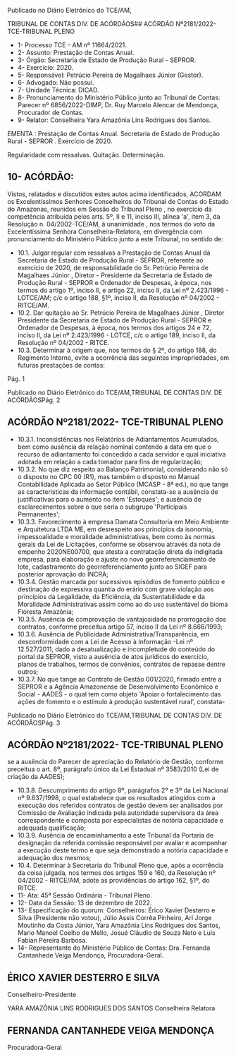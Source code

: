 Publicado  no  Diário  Eletrônico do TCE/AM,

TRIBUNAL DE CONTAS DIV. DE ACÓRDÃOS## ACÓRDÃO Nº2181/2022- TCE-TRIBUNAL PLENO

- 1- Processo TCE - AM nº 11664/2021.
- 2- Assunto: Prestação de Contas Anual.
- 3- Órgão: Secretaria de Estado de Produção Rural - SEPROR.
- 4- Exercício: 2020.
- 5- Responsável: Petrúcio Pereira de Magalhaes Júnior (Gestor).
- 6- Advogado: Não possui.
- 7- Unidade Técnica: DICAD.
- 8- Pronunciamento  do  Ministério  Público  junto  ao  Tribunal  de  Contas: Parecer  nº 6856/2022-DIMP, Dr. Ruy Marcelo Alencar de Mendonça, Procurador de Contas.
- 9- Relator: Conselheira Yara Amazônia Lins Rodrigues dos Santos.

EMENTA :  Prestação  de  Contas  Anual.  Secretaria de Estado de Produção Rural - SEPROR . Exercício de 2020.

Regularidade com ressalvas. Quitação. Determinação.

## 10-  ACÓRDÃO:

Vistos, relatados e discutidos estes autos acima identificados, ACORDAM os Excelentíssimos Senhores Conselheiros do Tribunal de Contas do Estado do Amazonas, reunidos em Sessão do Tribunal Pleno , no exercício da competência atribuída pelos arts. 5º, II e 11, inciso III, alínea 'a', item 3, da Resolução n. 04/2002-TCE/AM, à unanimidade , nos  termos  do  voto  da  Excelentíssima  Senhora  Conselheira-Relatora, em  divergência com pronunciamento do Ministério Público junto a este Tribunal, no sentido de:

- 10.1. Julgar  regular  com  ressalvas a  Prestação  de  Contas  Anual  da Secretaria  de  Estado  de  Produção  Rural  -  SEPROR,  referente  ao exercício  de  2020,  de  responsabilidade  do  Sr. Petrúcio  Pereira  de Magalhaes Júnior ,  Diretor  -  Presidente  da  Secretaria  de  Estado  de Produção Rural - SEPROR e Ordenador de Despesas, à época, nos termos  do  artigo  1º,  inciso  II, e  artigo 22,  inciso  II, da  Lei  nº 2.423/1996 - LOTCE/AM; c/c o artigo 188, §1º, inciso II, da Resolução nº 04/2002 - RITCE/AM.
- 10.2. Dar quitação ao Sr. Petrúcio Pereira de Magalhaes Júnior , Diretor Presidente da Secretaria de Estado de Produção Rural - SEPROR e Ordenador de Despesas, à época, nos termos dos artigos 24 e 72, inciso II, da Lei nº 2.423/1996 - LOTCE, c/c o artigo 189, inciso II, da Resolução nº 04/2002 - RITCE.
- 10.3. Determinar à  origem  que,  nos  termos  do  §  2º,  do  artigo  188,  do Regimento  Interno,  evite  a  ocorrência  das  seguintes  impropriedades, em futuras prestações de contas:

Pág. 1

Publicado  no  Diário  Eletrônico do TCE/AM,TRIBUNAL DE CONTAS DIV. DE ACÓRDÃOSPág. 2

## ACÓRDÃO Nº2181/2022- TCE-TRIBUNAL PLENO

- 10.3.1. Inconsistências nos Relatórios de Adiantamentos Acumulados, bem  como  ausência  da  relação  nominal  contendo  a  data  em  que  o recurso de adiantamento foi concedido a cada servidor e qual iniciativa adotada em relação a cada tomador para fins de regularização;
- 10.3.2. No que diz respeito ao Balanço Patrimonial, considerando não só  o  disposto  no  CPC  00  (R1),  mas  também  o  disposto  no  Manual Contabilidade  Aplicada  ao  Setor  Público  (MCASP  -  8ª  ed.),  no  que tange as características da informação contábil, constata-se a ausência de  justificativas  para  o  aumento  no  item  'Estoques';  e  ausência  de esclarecimentos sobre o que seria o subgrupo 'Participais Permanentes';
- 10.3.3. Favorecimento à empresa Damata  Consultoria em  Meio Ambiente  e  Arquitetura  LTDA  ME,  em  desrespeito  aos  princípios  da isonomia, impessoalidade e moralidade administrativas, bem como às normas gerais da Lei de Licitações, conforme se observou através da nota  de  empenho  2020NE00700,  que  atesta  a  contratação  direta  da indigitada empresa, para elaboração e ajuste no novo georreferenciamento  de  lote,  cadastramento  do  georreferenciamento junto ao SIGEF para posterior aprovação do INCRA;
- 10.3.4. Gestão marcada por sucessivos episódios de fomento público e destinação  de  expressiva  quantia  do  erário  com  grave  violação  aos princípios  da  Legalidade,  da  Eficiência,  da  Sustentabilidade  e  da Moralidade  Administrativas  assim  como  ao  do  uso  sustentável  do bioma Floresta Amazônia;
- 10.3.5. Ausência  de  comprovação  de  vantajosidade  na  prorrogação dos  contratos, conforme  preceitua  artigo  57,  inciso II da  Lei nº 8.666/1993;
- 10.3.6. Ausência  de  Publicidade Administrativa/Transparência, em desconformidade  com  a  Lei de Acesso  à  Informação -Lei nº 12.527/2011,  dado  a  desatualização  e  incompletude  do  conteúdo  do portal  da  SEPROR,  visto  a  ausência  de  atos  jurídicos  do  exercício, planos de trabalhos, termos de convênios, contratos de repasse dentre outros;
- 10.3.7. No que tange ao Contrato de Gestão 001/2020, firmado entre a SEPROR e a Agência Amazonense de Desenvolvimento Econômico e Social - AADES - o qual tem como objeto 'Apoiar o fortalecimento das ações de fomento e o estímulo à produção sustentável rural', constata-

Publicado  no  Diário  Eletrônico do TCE/AM,TRIBUNAL DE CONTAS DIV. DE ACÓRDÃOSPág. 3

## ACÓRDÃO Nº2181/2022- TCE-TRIBUNAL PLENO

se  a  ausência  do  Parecer  de  apreciação  do  Relatório  de  Gestão, conforme  preceitua  o  art.  8º,  parágrafo  único  da  Lei  Estadual  nº 3583/2010 (Lei de criação da AADES);

- 10.3.8. Descumprimento  do  artigo  8º,  parágrafos  2º  e  3º  da  Lei Nacional nº 9.637/1998, o qual estabelece que os resultados atingidos com  a execução  dos referidos contratos de gestão devem  ser analisados por Comissão  de  Avaliação indicada pela autoridade supervisora  da  área  correspondente  e  composta  por  especialistas  de notória capacidade e adequada qualificação;
- 10.3.9. Ausência  de  encaminhamento  a  este  Tribunal  da  Portaria  de designação da referida comissão responsável por avaliar e acompanhar a execução deste termo e que seja demonstrado a notória capacidade e adequação dos mesmos;
- 10.4. Determinar à Secretaria do Tribunal Pleno que, após a ocorrência da coisa  julgada,  nos  termos  dos  artigos  159  e  160,  da  Resolução  nº 04/2002  -  RITCE/AM,  adote  as  providências  do  artigo  162, §1º, do RITCE.
- 11-  Ata: 45ª Sessão Ordinária - Tribunal Pleno.
- 12-  Data da Sessão: 13 de dezembro de 2022.
- 13-  Especificação do quorum: Conselheiros: Érico Xavier Desterro e Silva (Presidente não  votou),  Júlio  Assis  Corrêa  Pinheiro,  Ari  Jorge  Moutinho  da  Costa  Júnior,  Yara Amazônia Lins Rodrigues dos Santos, Mario Manoel Coelho de Mello, Josué Cláudio de Souza Neto e Luís Fabian Pereira Barbosa.
- 14-  Representante do Ministério Público de Contas: Dra. Fernanda Cantanhede Veiga Mendonça, Procuradora-Geral.

## ÉRICO XAVIER DESTERRO E SILVA

Conselheiro-Presidente

YARA AMAZÔNIA LINS RODRIGUES DOS SANTOS Conselheira Relatora

## FERNANDA CANTANHEDE VEIGA MENDONÇA

Procuradora-Geral